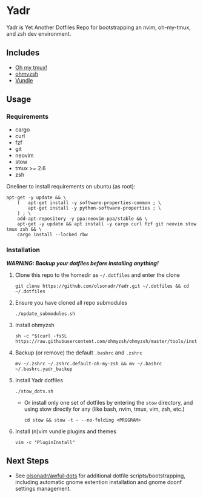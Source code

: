 # Yadr
Yadr is Yet Another Dotfiles Repo for bootstrapping an nvim, oh-my-tmux, and zsh dev environment.

## Includes
- [Oh my tmux!](https://github.com/gpakosz/.tmux)
- [ohmyzsh](https://github.com/ohmyzsh/ohmyzsh)
- [Vundle](https://github.com/VundleVim/Vundle.vim?tab=readme-ov-file)

## Usage
### Requirements
- cargo
- curl
- fzf
- git
- neovim
- stow
- tmux >= 2.6
- zsh

Oneliner to install requirements on ubuntu (as root):
```console
apt-get -y update && \
    (   apt-get install -y software-properties-common ; \
        apt-get install -y python-software-properties ; \
    ) ; \
    add-apt-repository -y ppa:neovim-ppa/stable && \
    apt-get -y update && apt install -y cargo curl fzf git neovim stow tmux zsh && \
    cargo install --locked rbw
```

### Installation
***WARNING: Backup your dotfiles before installing anything!***

1. Clone this repo to the homedir as `~/.dotfiles` and enter the clone
    ```console
    git clone https://github.com/olsonadr/Yadr.git ~/.dotfiles && cd ~/.dotfiles
    ```
2. Ensure you have cloned all repo submodules
    ```console
    ./update_submodules.sh
    ```
3. Install ohmyzsh
    ```console
    sh -c "$(curl -fsSL https://raw.githubusercontent.com/ohmyzsh/ohmyzsh/master/tools/install.sh)"
    ```
4. Backup (or remove) the default `.bashrc` and `.zshrc`
    ```console
    mv ~/.zshrc ~/.zshrc.default-oh-my-zsh && mv ~/.bashrc ~/.bashrc.yadr_backup
    ```
5. Install Yadr dotfiles
    ```console
    ./stow_dots.sh
    ```
    - Or install only one set of dotfiles by entering the `stow` directory, and using stow directly for any <PROGRAM> (like bash, nvim, tmux, vim, zsh, etc.)
        ```console
        cd stow && stow -t ~ --no-folding <PROGRAM>
        ```
6. Install (n)vim vundle plugins and themes
    ```console
    vim -c "PluginInstall"
    ```

## Next Steps
- See [olsonadr/awful-dots](https://github.com/olsonadr/awful-dots/tree/master)
  for additional dotfile scripts/bootstrapping, including automatic gnome
  extention installation and gnome dconf settings management.
